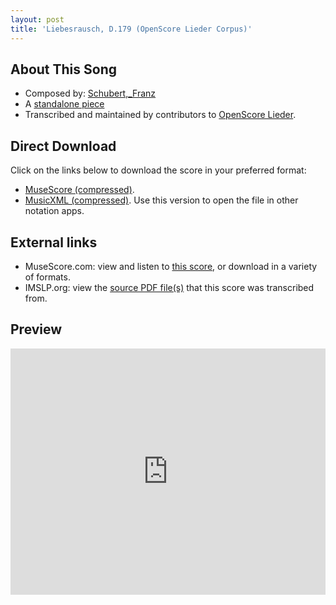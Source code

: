 ```yaml
---
layout: post
title: 'Liebesrausch, D.179 (OpenScore Lieder Corpus)'
---
```


## About This Song

- Composed by: [Schubert,_Franz](https://fourscoreandmore.org/openscore/lieder/Schubert,_Franz)
- A [standalone piece](https://fourscoreandmore.org/openscore/lieder/Schubert,_Franz/_)
- Transcribed and maintained by contributors to [OpenScore Lieder].

[OpenScore Lieder]: https://musescore.com/openscore-lieder-corpus

## Direct Download

Click on the links below to download the score in your preferred format:
- [MuseScore (compressed)](https://github.com/openscore/lieder/blob/main/scores/Schubert,_Franz/_/Liebesrausch,_D.179/lc7071193.mscz?raw=true).
- [MusicXML (compressed)](https://github.com/openscore/lieder/blob/main/scores/Schubert,_Franz/_/Liebesrausch,_D.179/lc7071193.mxl?raw=true). Use this version to open the file in other notation apps.

## External links

- MuseScore.com: view and listen to [this score][MuseScore], or download in a variety of formats.
- IMSLP.org: view the [source PDF file(s)][IMSLP] that this score was transcribed from.

[MuseScore]: https://musescore.com/score/7071193
[IMSLP]: https://imslp.org/wiki/Special:ReverseLookup/14336

## Preview

<iframe width="100%" height="394" src="https://musescore.com/openscore-lieder-corpus/scores/7071193/embed" frameborder="0" allowfullscreen allow="autoplay; fullscreen"></iframe>
